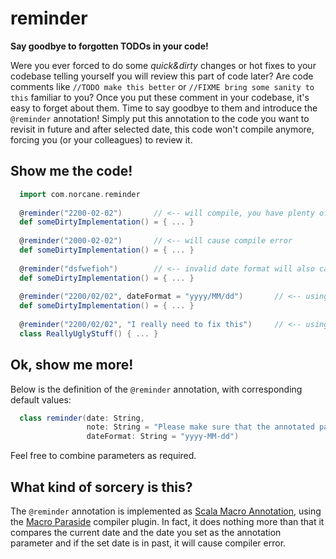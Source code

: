# reminder
**Say goodbye to forgotten TODOs in your code!**

Were you ever forced to do some _quick&dirty_ changes or hot fixes to your codebase telling yourself you will review this part of code later? Are code comments like `//TODO make this better` or `//FIXME bring some sanity to this` familiar to you? Once you put these comment in your codebase, it's easy to forget about them. Time to say goodbye to them and introduce the `@reminder` annotation! Simply put this annotation to the code you want to revisit in future and after selected date, this code won't compile anymore, forcing you (or your colleagues) to review it.

## Show me the code!
```scala
  import com.norcane.reminder
  
  @reminder("2200-02-02")       // <-- will compile, you have plenty of time to review this
  def someDirtyImplementation() = { ... }
  
  @reminder("2000-02-02")       // <-- will cause compile error
  def someDirtyImplementation() = { ... }
  
  @reminder("dsfwefioh")        // <-- invalid date format will also cause compile error
  def someDirtyImplementation() = { ... }
  
  @reminder("2200/02/02", dateFormat = "yyyy/MM/dd")       // <-- using custom date format
  def someDirtyImplementation() = { ... }
  
  @reminder("2200/02/02", "I really need to fix this")     // <-- using custom message
  class ReallyUglyStuff() { ... }
```

## Ok, show me more!
Below is the definition of the `@reminder` annotation, with corresponding default values:
```scala
  class reminder(date: String,
                 note: String = "Please make sure that the annotated part of your codebase is still valid",
                 dateFormat: String = "yyyy-MM-dd")
```
Feel free to combine parameters as required.

## What kind of sorcery is this?
The `@reminder` annotation is implemented as [Scala Macro Annotation](https://docs.scala-lang.org/overviews/macros/annotations.html), using the [Macro Paraside](https://github.com/scalamacros/paradise) compiler plugin. In fact, it does nothing more than that it compares the current date and the date you set as the annotation parameter and if the set date is in past, it will cause compiler error.
